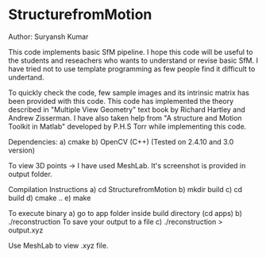# StructurefromMotion

Author: Suryansh Kumar

This code implements basic SfM pipeline. I hope this code 
will be useful to the students and reseachers who wants to 
understand or revise basic SfM. I have tried not to use 
template programming as few people find it difficult to undertand. 


To quickly check the code, few sample images and its intrinsic matrix 
has been provided with this code. This code has implemented the theory described 
in "Multiple View Geometry" text book by Richard Hartley and Andrew Zisserman. 
I have also taken help from "A structure and Motion Toolkit in Matlab" 
developed by P.H.S Torr while implementing this code.


Dependencies:
a) cmake
b) OpenCV (C++) (Tested on 2.4.10 and 3.0 version)

To view 3D points
-> I have used MeshLab. It's screenshot is provided in output folder.

Compilation Instructions
a) cd StructurefromMotion
b) mkdir build
c) cd build
d) cmake ..
e) make

To execute binary
a) go to app folder inside build directory (cd apps)
b) ./reconstruction
To save your output to a file
c) ./reconstruction > output.xyz

Use MeshLab to view .xyz file.




